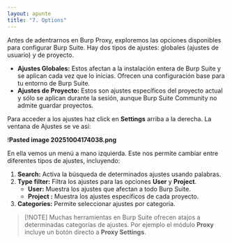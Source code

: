 ```yaml
---
layout: apunte
title: "7. Options"
---
```


Antes de adentrarnos en Burp Proxy, exploremos las opciones disponibles para configurar Burp Suite. Hay dos tipos de ajustes: globales (ajustes de usuario) y de proyecto.

- **Ajustes Globales:** Estos afectan a la instalación entera de Burp Suite y se aplican cada vez que lo inicias. Ofrecen una configuración base para tu entorno de Burp Suite.
- **Ajustes de Proyecto:** Estos son ajustes específicos del proyecto actual y sólo se aplican durante la sesión, aunque Burp Suite Community no admite guardar proyectos.

Para acceder a los ajustes haz click en **Settings** arriba a la derecha. La ventana de Ajustes se ve así:

!**Pasted image 20251004174038.png**

En ella vemos un menú a mano izquierda. Este nos permite cambiar entre diferentes tipos de ajustes, incluyendo:

1. **Search:** Activa la búsqueda de determinados ajustes usando palabras.
2. **Type filter:** Filtra los ajustes para las opciones **User** y **Project**.
	- **User:**  Muestra los ajustes que afectan a todo Burp Suite.
	- **Project :** Muestra los ajustes específicos de cada proyecto.
3. **Categories:** Permite seleccionar ajustes por categoría.

>[!NOTE] Muchas herramientas en Burp Suite ofrecen atajos a determinadas categorías de ajustes. Por ejemplo el módulo **Proxy** incluye un botón directo a **Proxy Settings**.

